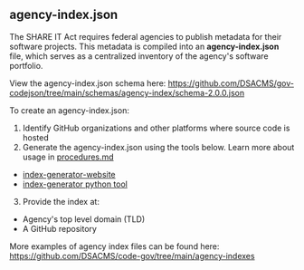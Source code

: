 ## agency-index.json

The SHARE IT Act requires federal agencies to publish metadata for their software projects. This metadata is compiled into an **agency-index.json** file, which serves as a centralized inventory of the agency's software portfolio.

View the agency-index.json schema here: https://github.com/DSACMS/gov-codejson/tree/main/schemas/agency-index/schema-2.0.0.json

To create an agency-index.json:
1. Identify GitHub organizations and other platforms where source code is hosted
2. Generate the agency-index.json using the tools below. Learn more about usage in [procedures.md](https://github.com/DSACMS/gov-codejson/blob/main/docs/procedures.md#generate-an-agency-indexjson-file-for-agencies)
  - [index-generator-website](https://dsacms.github.io/index-generator-website/)
  - [index-generator python tool](https://github.com/DSACMS/codejson-index-generator)
3. Provide the index at:
  - Agency's top level domain (TLD)
  - A GitHub repository

More examples of agency index files can be found here: https://github.com/DSACMS/code-gov/tree/main/agency-indexes
